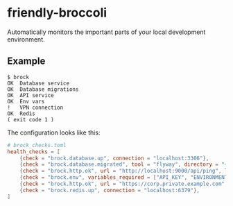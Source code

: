 # friendly-broccoli

Automatically monitors the important parts of your local development environment.


## Example

```
$ brock
OK  Database service
OK  Database migrations
OK  API service
OK  Env vars
!   VPN connection
OK  Redis
( exit code 1 )
```

The configuration looks like this:

```toml
# brock_checks.toml
health_checks = [
    {check = "brock.database.up", connection = "localhost:3306"},
    {check = "brock.database.migrated", tool = "flyway", directory = "~/dev/proj/db"},
    {check = "brock.http.ok", url = "http://localhost:9000/api/ping", label = "API server"},
    {check = "brock.env", variables_required = ["API_KEY", "ENVIRONMENT_MODE"]},
    {check = "brock.http.ok", url = "https://corp.private.example.com", label = "VPN connection"},
    {check = "brock.redis.up", connection = "localhost:6379"},
]
```
